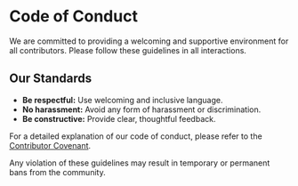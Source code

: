 # Code of Conduct

We are committed to providing a welcoming and supportive environment for all contributors. Please follow these guidelines in all interactions.

## Our Standards

- **Be respectful:** Use welcoming and inclusive language.
- **No harassment:** Avoid any form of harassment or discrimination.
- **Be constructive:** Provide clear, thoughtful feedback.

For a detailed explanation of our code of conduct, please refer to the [Contributor Covenant](https://www.contributor-covenant.org/version/2/0/code_of_conduct.html).

Any violation of these guidelines may result in temporary or permanent bans from the community.
